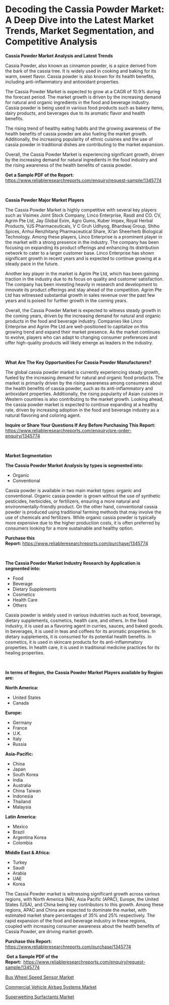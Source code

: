 <p><h1>Decoding the Cassia Powder Market: A Deep Dive into the Latest Market Trends, Market Segmentation, and Competitive Analysis</h1></p><p><strong>Cassia Powder Market Analysis and Latest Trends</strong></p>
<p><p>Cassia Powder, also known as cinnamon powder, is a spice derived from the bark of the cassia tree. It is widely used in cooking and baking for its warm, sweet flavor. Cassia powder is also known for its health benefits, including anti-inflammatory and antioxidant properties.</p><p>The Cassia Powder Market is expected to grow at a CAGR of 10.9% during the forecast period. The market growth is driven by the increasing demand for natural and organic ingredients in the food and beverage industry. Cassia powder is being used in various food products such as bakery items, dairy products, and beverages due to its aromatic flavor and health benefits.</p><p>The rising trend of healthy eating habits and the growing awareness of the health benefits of cassia powder are also fueling the market growth. Additionally, the increasing popularity of ethnic cuisines and the use of cassia powder in traditional dishes are contributing to the market expansion.</p><p>Overall, the Cassia Powder Market is experiencing significant growth, driven by the increasing demand for natural ingredients in the food industry and the rising awareness of the health benefits of cassia powder.</p></p>
<p><strong>Get a Sample PDF of the Report:&nbsp;</strong> <a href="https://www.reliableresearchreports.com/enquiry/request-sample/1345774">https://www.reliableresearchreports.com/enquiry/request-sample/1345774</a></p>
<p>&nbsp;</p>
<p><strong>Cassia Powder Major Market Players</strong></p>
<p><p>The Cassia Powder Market is highly competitive with several key players such as Visimex Joint Stock Company, Linco Enterprise, Rasdi and CO. CV, Agrim Pte Ltd, Jay Global Exim, Agro Gums, Kuber Impex, Royal Herbal Products, VJS Pharmaceuticals, V C Gruh Udhyog, Bhardwaj Group, Shiho Spices, Anhui Renzhitang Pharmaceutical Share, Xi’an Sheerherb Biological Technology. Among these players, Linco Enterprise is a prominent player in the market with a strong presence in the industry. The company has been focusing on expanding its product offerings and enhancing its distribution network to cater to a larger customer base. Linco Enterprise has shown significant growth in recent years and is expected to continue growing at a steady pace in the future.</p><p>Another key player in the market is Agrim Pte Ltd, which has been gaining traction in the industry due to its focus on quality and customer satisfaction. The company has been investing heavily in research and development to innovate its product offerings and stay ahead of the competition. Agrim Pte Ltd has witnessed substantial growth in sales revenue over the past few years and is poised for further growth in the coming years.</p><p>Overall, the Cassia Powder Market is expected to witness steady growth in the coming years, driven by the increasing demand for natural and organic products in the food and beverage industry. Companies like Linco Enterprise and Agrim Pte Ltd are well-positioned to capitalize on this growing trend and expand their market presence. As the market continues to evolve, players who can adapt to changing consumer preferences and offer high-quality products will likely emerge as leaders in the industry.</p></p>
<p>&nbsp;</p>
<p><strong>What Are The Key Opportunities For Cassia Powder Manufacturers?</strong></p>
<p><p>The global cassia powder market is currently experiencing steady growth, fueled by the increasing demand for natural and organic food products. The market is primarily driven by the rising awareness among consumers about the health benefits of cassia powder, such as its anti-inflammatory and antioxidant properties. Additionally, the rising popularity of Asian cuisines in Western countries is also contributing to the market growth. Looking ahead, the cassia powder market is expected to continue expanding at a healthy rate, driven by increasing adoption in the food and beverage industry as a natural flavoring and coloring agent.</p></p>
<p><strong>Inquire or Share Your Questions If Any Before Purchasing This Report:</strong> <a href="https://www.reliableresearchreports.com/enquiry/pre-order-enquiry/1345774">https://www.reliableresearchreports.com/enquiry/pre-order-enquiry/1345774</a></p>
<p>&nbsp;</p>
<p><strong>Market Segmentation</strong></p>
<p><strong>The Cassia Powder Market Analysis by types is segmented into:</strong></p>
<p><ul><li>Organic</li><li>Conventional</li></ul></p>
<p><p>Cassia powder is available in two main market types: organic and conventional. Organic cassia powder is grown without the use of synthetic pesticides, herbicides, or fertilizers, ensuring a more natural and environmentally-friendly product. On the other hand, conventional cassia powder is produced using traditional farming methods that may involve the use of chemicals and fertilizers. While organic cassia powder is typically more expensive due to the higher production costs, it is often preferred by consumers looking for a more sustainable and healthy option.</p></p>
<p><strong>Purchase this Report:&nbsp;</strong><a href="https://www.reliableresearchreports.com/purchase/1345774">https://www.reliableresearchreports.com/purchase/1345774</a></p>
<p>&nbsp;</p>
<p><strong>The Cassia Powder Market Industry Research by Application is segmented into:</strong></p>
<p><ul><li>Food</li><li>Beverage</li><li>Dietary Supplements</li><li>Cosmetics</li><li>Health Care</li><li>Others</li></ul></p>
<p><p>Cassia powder is widely used in various industries such as food, beverage, dietary supplements, cosmetics, health care, and others. In the food industry, it is used as a flavoring agent in curries, sauces, and baked goods. In beverages, it is used in teas and coffees for its aromatic properties. In dietary supplements, it is consumed for its potential health benefits. In cosmetics, it is used in skincare products for its anti-inflammatory properties. In health care, it is used in traditional medicine practices for its healing properties.</p></p>
<p>&nbsp;</p>
<p><strong>In terms of Region, the Cassia Powder Market Players available by Region are:</strong></p>
<p>
    <p> <strong> North America: </strong>
        <ul>
            <li>United States</li>
            <li>Canada</li>
        </ul>
        </p> 
    <p> <strong> Europe: </strong>
        <ul>
            <li>Germany</li>
            <li>France</li>
            <li>U.K.</li>
            <li>Italy</li>
            <li>Russia</li>
        </ul>
        </p> 
    <p> <strong> Asia-Pacific: </strong>
        <ul>
            <li>China</li>
            <li>Japan</li>
            <li>South Korea</li>
            <li>India</li>
            <li>Australia</li>
            <li>China Taiwan</li>
            <li>Indonesia</li>
            <li>Thailand</li>
            <li>Malaysia</li>
        </ul>
        </p> 
    <p> <strong> Latin America: </strong>
        <ul>
            <li>Mexico</li>
            <li>Brazil</li>
            <li>Argentina Korea</li>
            <li>Colombia</li>
        </ul>
        </p> 
    <p> <strong> Middle East & Africa: </strong>
        <ul>
            <li>Turkey</li>
            <li>Saudi</li>
            <li>Arabia</li>
            <li>UAE</li>
            <li>Korea</li>
        </ul>
    </p>
    </p>
<p><p>The Cassia Powder market is witnessing significant growth across various regions, with North America (NA), Asia Pacific (APAC), Europe, the United States (USA), and China being key contributors to this growth. Among these regions, APAC and China are expected to dominate the market, with estimated market share percentages of 35% and 25% respectively. The rapid expansion of the food and beverage industry in these regions, coupled with increasing consumer awareness about the health benefits of Cassia Powder, are driving market growth.</p></p>
<p><strong>Purchase this Report: </strong><a href="https://www.reliableresearchreports.com/purchase/1345774">https://www.reliableresearchreports.com/purchase/1345774</a></p>
<p>&nbsp;<strong>Get a Sample PDF of the Report:&nbsp;&nbsp;</strong><a href="https://www.reliableresearchreports.com/enquiry/request-sample/1345774">https://www.reliableresearchreports.com/enquiry/request-sample/1345774</a></p>
<p><strong></strong></p>
<p><p><a href="https://view.publitas.com/reportprime-1/global-bus-wheel-speed-sensor-market-by-types-applications-and-major-players-with-regional-growth-rate-analysis-and-development-situation-from-2023-to-2030/">Bus Wheel Speed Sensor Market</a></p><p><a href="https://view.publitas.com/reportprime-1/commercial-vehicle-airbag-systems-market-size-share-trends-analysis-report-by-material-by-type-by-end-user-by-region-and-segment-forecasts-2023-2030/">Commercial Vehicle Airbag Systems Market</a></p><p><a href="https://github.com/CliffMedina6/Market-Research-Report-List-3/blob/main/superwetting-surfactants-market.md">Superwetting Surfactants Market</a></p></p>